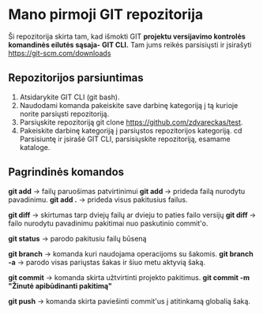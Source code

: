 # Mano pirmoji GIT repozitorija

Ši repozitorija skirta tam, kad išmokti GIT **projektu versijavimo kontrolės komandinės eilutės sąsaja- GIT CLI.** Tam jums reikės parsisiųsti ir įsirašyti https://git-scm.com/downloads 

## Repozitorijos parsiuntimas

1. Atsidarykite GIT CLI (git bash).
2. Naudodami komanda <cd> pakeiskite save darbinę kategoriją į tą kurioje norite parsiųsti repozitoriją.
3. Parsiųskite repozitoriją git clone <https://github.com/zdvareckas/test>.
4. Pakeiskite darbinę kategoriją į parsiųstos repozitorijos kategoriją.
    cd <repozitorijos pavadinimas>
Parsisiuntę ir įsirašė GIT CLI, parsisiųskite repozitoriją, esamame kataloge.
    
## Pagrindinės komandos

**git add** -> failų paruošimas patvirtinimui
    **git add <failo-pavadinimas>** -> prideda failą nurodytu pavadinimu.
    **git add .** -> prideda visus pakitusius failus.
    
**git diff** -> skirtumas tarp dviejų failų ar dvieju to paties failo versijų
    **git diff <failo-pavadinimas>** -> failo nurodytu pavadinimu pakitimai nuo paskutinio commit'o.
    
**git status** -> parodo pakitusiu failų būseną

**git branch** -> komanda kuri naudojama operacijoms su šakomis.
    **git branch -a** -> parodo visas pariųstas šakas ir šiuo metu aktyvią šaką.
    
**git commit** -> komanda skirta užtvirtinti projekto pakitimus.
    **git commit -m "Žinutė apibūdinanti pakitimą"**

**git push** -> komanda skirta paviešinti commit'us į atitinkamą globalią šaką.

